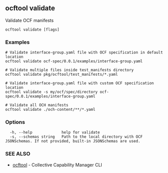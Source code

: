 ## ocftool validate

Validate OCF manifests

```
ocftool validate [flags]
```

### Examples

```
# Validate interface-group.yaml file with OCF specification in default location
ocftool validate ocf-spec/0.0.1/examples/interface-group.yaml

# Validate multiple files inside test_manifests directory
ocftool validate pkg/ocftool/test_manifests/*.yaml

# Validate interface-group.yaml file with custom OCF specification location 
ocftool validate -s my/ocf/spec/directory ocf-spec/0.0.1/examples/interface-group.yaml

# Validate all OCH manifests
ocftool validate ./och-content/**/*.yaml
```

### Options

```
  -h, --help             help for validate
  -s, --schemas string   Path to the local directory with OCF JSONSchemas. If not provided, built-in JSONSchemas are used.
```

### SEE ALSO

* [ocftool](ocftool.md)	 - Collective Capability Manager CLI

